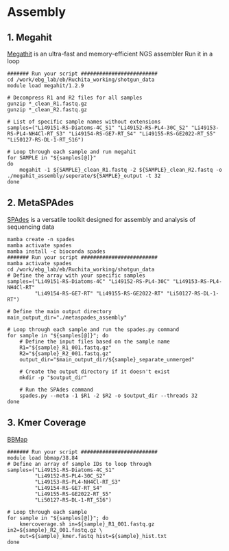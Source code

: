 # Assembly
## 1. Megahit
[Megathit](https://github.com/voutcn/megahit) is an ultra-fast and memory-efficient NGS assembler
Run it in a loop
```
####### Run your script #########################
cd /work/ebg_lab/eb/Ruchita_working/shotgun_data
module load megahit/1.2.9

# Decompress R1 and R2 files for all samples
gunzip *_clean_R1.fastq.gz
gunzip *_clean_R2.fastq.gz

# List of specific sample names without extensions
samples=("Li49151-RS-Diatoms-4C_S1" "Li49152-RS-PL4-30C_S2" "Li49153-RS-PL4-NH4Cl-RT_S3" "Li49154-RS-GE7-RT_S4" "Li49155-RS-GE2022-RT_S5" "Li50127-RS-DL-1-RT_S16")

# Loop through each sample and run megahit
for SAMPLE in "${samples[@]}"
do
    megahit -1 ${SAMPLE}_clean_R1.fastq -2 ${SAMPLE}_clean_R2.fastq -o ./megahit_assembly/seperate/${SAMPLE}_output -t 32
done
```
## 2. MetaSPAdes
[SPAdes](https://github.com/ablab/spades) is a versatile toolkit designed for assembly and analysis of sequencing data
```
mamba create -n spades
mamba activate spades
mamba install -c bioconda spades
####### Run your script #########################
mamba activate spades
cd /work/ebg_lab/eb/Ruchita_working/shotgun_data
# Define the array with your specific samples
samples=("Li49151-RS-Diatoms-4C" "Li49152-RS-PL4-30C" "Li49153-RS-PL4-NH4Cl-RT" 
         "Li49154-RS-GE7-RT" "Li49155-RS-GE2022-RT" "Li50127-RS-DL-1-RT")

# Define the main output directory
main_output_dir="./metaspades_assembly"

# Loop through each sample and run the spades.py command
for sample in "${samples[@]}"; do
    # Define the input files based on the sample name
    R1="${sample}_R1_001.fastq.gz"
    R2="${sample}_R2_001.fastq.gz"
    output_dir="$main_output_dir/${sample}_separate_unmerged"
    
    # Create the output directory if it doesn't exist
    mkdir -p "$output_dir"
    
    # Run the SPAdes command
    spades.py --meta -1 $R1 -2 $R2 -o $output_dir --threads 32
done
```
## 3. Kmer Coverage
[BBMap](https://jgi.doe.gov/data-and-tools/software-tools/bbtools/bb-tools-user-guide/bbmap-guide/)
```
####### Run your script #########################
module load bbmap/38.84
# Define an array of sample IDs to loop through
samples=("Li49151-RS-Diatoms-4C_S1"
         "Li49152-RS-PL4-30C_S2"
         "Li49153-RS-PL4-NH4Cl-RT_S3"
         "Li49154-RS-GE7-RT_S4"
         "Li49155-RS-GE2022-RT_S5"
         "Li50127-RS-DL-1-RT_S16")

# Loop through each sample
for sample in "${samples[@]}"; do
    kmercoverage.sh in=${sample}_R1_001.fastq.gz in2=${sample}_R2_001.fastq.gz \
    out=${sample}_kmer.fastq hist=${sample}_hist.txt
done

```
